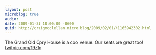 ```yaml
---
layout: post
microblog: true
audio: 
date: 2009-01-31 18:00:00 -0600
guid: http://craigmcclellan.micro.blog/2009/02/01/t1165942302.html
---
```

The Grand Old Opry House is a cool venue. Our seats are great too! [twitpic.com/19z1q](http://twitpic.com/19z1q)

